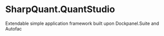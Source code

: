 SharpQuant.QuantStudio
======================

Extendable simple application framework built upon Dockpanel.Suite and Autofac
